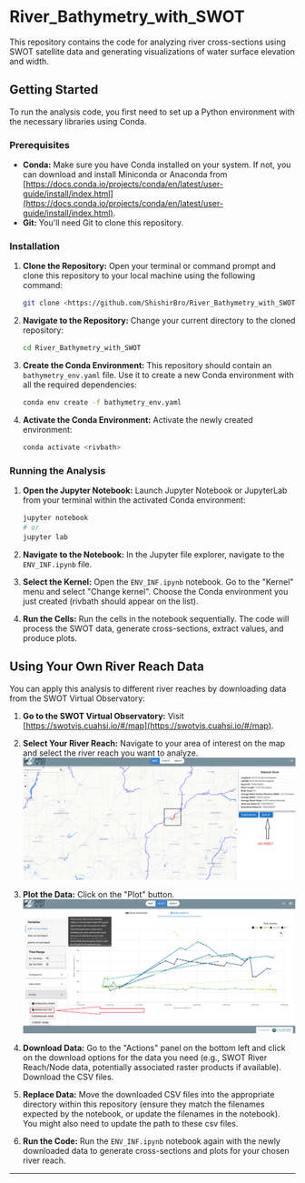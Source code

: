 # River_Bathymetry_with_SWOT

This repository contains the code for analyzing river cross-sections using SWOT satellite data and generating visualizations of water surface elevation and width.

## Getting Started

To run the analysis code, you first need to set up a Python environment with the necessary libraries using Conda.

### Prerequisites

* **Conda:** Make sure you have Conda installed on your system. If not, you can download and install Miniconda or Anaconda from [https://docs.conda.io/projects/conda/en/latest/user-guide/install/index.html](https://docs.conda.io/projects/conda/en/latest/user-guide/install/index.html).
* **Git:** You'll need Git to clone this repository.

### Installation

1.  **Clone the Repository:** Open your terminal or command prompt and clone this repository to your local machine using the following command:

    ```bash
    git clone <https://github.com/ShishirBro/River_Bathymetry_with_SWOT.git>
    ```


2.  **Navigate to the Repository:** Change your current directory to the cloned repository:

    ```bash
    cd River_Bathymetry_with_SWOT
    ```

3.  **Create the Conda Environment:** This repository should contain an `bathymetry_env.yaml` file. Use it to create a new Conda environment with all the required dependencies:

    ```bash
    conda env create -f bathymetry_env.yaml
    ```

4.  **Activate the Conda Environment:** Activate the newly created environment:

    ```bash
    conda activate <rivbath>
    ```


### Running the Analysis

1.  **Open the Jupyter Notebook:** Launch Jupyter Notebook or JupyterLab from your terminal within the activated Conda environment:

    ```bash
    jupyter notebook
    # or
    jupyter lab
    ```

2.  **Navigate to the Notebook:** In the Jupyter file explorer, navigate to the `ENV_INF.ipynb` file.

3.  **Select the Kernel:** Open the `ENV_INF.ipynb` notebook. Go to the "Kernel" menu and select "Change kernel". Choose the Conda environment you just created (rivbath should appear on the list).

4.  **Run the Cells:** Run the cells in the notebook sequentially. The code will process the SWOT data, generate cross-sections, extract values, and produce plots.

## Using Your Own River Reach Data

You can apply this analysis to different river reaches by downloading data from the SWOT Virtual Observatory:

1.  **Go to the SWOT Virtual Observatory:** Visit [https://swotvis.cuahsi.io/#/map](https://swotvis.cuahsi.io/#/map).
2.  **Select Your River Reach:** Navigate to your area of interest on the map and select the river reach you want to analyze.
    ![Screenshot showing how to select a river reach on the map](images/plot.png)
3.  **Plot the Data:** Click on the "Plot" button.
    ![Screenshot showing how to download csv file](images/Actions.png)

4.  **Download Data:** Go to the "Actions" panel on the bottom left and click on the download options for the data you need (e.g., SWOT River Reach/Node data, potentially associated raster products if available). Download the CSV files.
5.  **Replace Data:** Move the downloaded CSV files into the appropriate directory within this repository (ensure they match the filenames expected by the notebook, or update the filenames in the notebook). You might also need to update the path to these csv files.
6.  **Run the Code:** Run the `ENV_INF.ipynb` notebook again with the newly downloaded data to generate cross-sections and plots for your chosen river reach.

---

